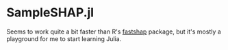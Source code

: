 # SampleSHAP.jl

Seems to work quite a bit faster than R's [fastshap](https://github.com/bgreenwell/fastshap) package, but it's mostly a playground for me to start learning Julia.
